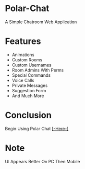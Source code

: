 # Polar-Chat
A Simple Chatroom Web Application

# Features
* Animations
* Custom Rooms
* Custom Usernames
* Room Admins With Perms
* Special Commands
* Voice Calls
* Private Messages
* Suggestion Form
* And Much More

# Conclusion
Begin Using Polar Chat [[-Here-]](https://polar-chatty.polar-69.repl.co/)

# Note
UI Appears Better On PC Then Mobile
